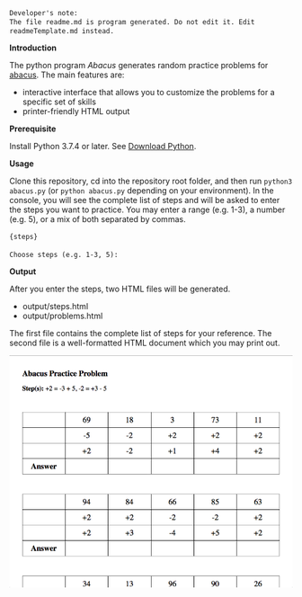 ```buildoutcfg
Developer's note:
The file readme.md is program generated. Do not edit it. Edit readmeTemplate.md instead.
```

**Introduction**

The python program *Abacus* generates random practice problems for [abacus](https://en.wikipedia.org/wiki/Abacus). The
main features are:
* interactive interface that allows you to customize the problems for a specific set of skills
* printer-friendly HTML output

**Prerequisite**

Install Python 3.7.4 or later. See [Download Python](https://www.python.org/downloads/).


**Usage**

Clone this repository, cd into the repository root folder, and then run `python3 abacus.py` (or `python abacus.py` depending on your environment). In the console, you will
see the complete list of steps and will be asked to enter the steps you want to practice. You may enter a range (e.g. 1-3), a number (e.g. 5), or a mix of both separated by commas.

```buildoutcfg
{steps}

Choose steps (e.g. 1-3, 5):
```

**Output**

After you enter the steps, two HTML files will be generated.
* output/steps.html
* output/problems.html

The first file contains the complete list of steps for your reference. The second file is a well-formatted HTML
document which you may print out.

![screenshot](./img/problems.png)